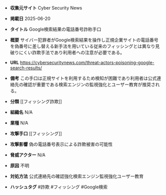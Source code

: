 - **収集元サイト**
Cyber Security News

- **掲載日**
2025-06-20

- **タイトル**
Google検索結果の電話番号詐称手口

- **概要**
サイバー犯罪者がGoogle検索結果を操作し正規企業サイトの電話番号を偽番号に差し替える新手法を用いている従来のフィッシングとは異なり見破りにくい詐欺手法であり利用者への注意が必要である。

- **URL**
https://cybersecuritynews.com/threat-actors-poisoning-google-search-results/

- **備考**
この手口は正規サイトを利用するため検知が困難であり利用者は公式連絡先の確認が重要である検索エンジンの監視強化とユーザー教育が推奨される。

- **分類**
[[フィッシング詐欺]]

- **組織名**
N/A

- **業種**
N/A

- **攻撃手口**
[[フィッシング]]

- **攻撃影響**
偽の電話番号表示による詐欺被害の可能性

- **脅威アクター**
N/A

- **原因**
不明

- **対処方法**
公式連絡先の確認強化検索エンジン監視強化ユーザー教育

- **ハッシュタグ**
#詐欺 #フィッシング #Google検索
